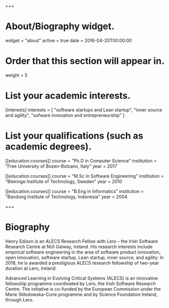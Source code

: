 +++
# About/Biography widget.
widget = "about"
active = true
date = 2016-04-20T00:00:00

# Order that this section will appear in.
weight = 5

# List your academic interests.
[interests]
  interests = [
    "software startups and Lean startup",
    "inner source and agility",
    "sofware innovation and entrepreneurship"
  ]

# List your qualifications (such as academic degrees).
[[education.courses]]
  course = "Ph.D in Computer Science"
  institution = "Free University of Bozen-Bolzano, Italy"
  year = 2017

[[education.courses]]
  course = "M.Sc in Software Engineering"
  institution = "Blekinge Institute of Technology, Sweden"
  year = 2010

[[education.courses]]
  course = "B.Eng in Informatics"
  institution = "Bandung Institute of Technology, Indonesia"
  year = 2004

+++

# Biography

Henry Edison is an ALECS Research Fellow with Lero – the Irish Software Research Centre at NUI Galway, Ireland. His research interests include empirical software engineering in the area of software product innovation, open innovation, software startup, Lean startup, inner source, and agility. In 2018, he is awarded a prestigious ALECS research fellowship of two-year duration at Lero, Ireland.

Advanced Learning in Evolving Critical Systems (ALECS) is an innovative fellowship programme coordinated by Lero, the Irish Software Research Centre. The initiative is co-funded by the European Commission under the Marie Skłodowska-Curie programme and by Science Foundation Ireland, through Lero.
